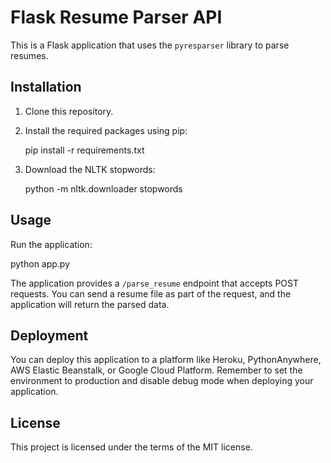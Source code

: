 # Flask Resume Parser API

This is a Flask application that uses the `pyresparser` library to parse resumes.

## Installation

1. Clone this repository.
2. Install the required packages using pip:

   pip install -r requirements.txt

3. Download the NLTK stopwords:

   python -m nltk.downloader stopwords

## Usage

Run the application:

python app.py

The application provides a `/parse_resume` endpoint that accepts POST requests. You can send a resume file as part of the request, and the application will return the parsed data.

## Deployment

You can deploy this application to a platform like Heroku, PythonAnywhere, AWS Elastic Beanstalk, or Google Cloud Platform. Remember to set the environment to production and disable debug mode when deploying your application.

## License

This project is licensed under the terms of the MIT license.
